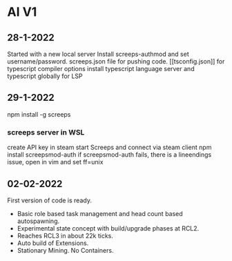 # AI V1 

## 28-1-2022
Started with a new local server
Install screeps-authmod and set username/password.
screeps.json file for pushing code.
[[tsconfig.json]] for typescript compiler options
install typescript language server and typescript globally for LSP

## 29-1-2022
npm install -g screeps
### screeps server in WSL
create API key in steam
start Screeps and connect via steam client
npm install screepsmod-auth
if screepsmod-auth fails, there is a lineendings issue, open in vim and set ff=unix

## 02-02-2022

First version of code is ready. 
- Basic role based task management and head count based autospawning.
- Experimental state concept with build/upgrade phases at RCL2.
- Reaches RCL3 in about 22k ticks.
- Auto build of Extensions.
- Stationary Mining. No Containers.